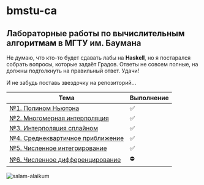 # bmstu-ca
## Лабораторные работы по вычислительным алгоритмам в МГТУ им. Баумана 

Не думаю, что кто-то будет сдавать лабы на **Haskell**, но я постарался собрать вопросы, которые задаёт Градов. Ответы не совсем полные, на должны подтолкнуть на правильный ответ. Удачи!

И не забудь поставь звездочку на репозиторий...

| Тема  | Выполнение |
| ------ | ------ |
| [№1. Полином Ньютона](https://github.com/mRrvz/bmstu-ca/tree/master/lab_01) | ✅ |
| [№2. Многомерная интерполяция](https://github.com/mRrvz/bmstu-ca/tree/master/lab_02) | ✅ |
| [№3. Интерполяция сплайном](https://github.com/mRrvz/bmstu-ca/tree/master/lab_03) | ✅ |
| [№4. Среднеквартичное приближение](https://github.com/mRrvz/bmstu-ca/tree/master/lab_04)  | ✅ |
| [№5. Численное интегрирование](https://github.com/mRrvz/bmstu-ca/tree/master/lab_05) | ✅ |
| [№6. Численное дифференцирование](https://github.com/mRrvz/bmstu-ca/tree/master/lab_06) | ⛔ |



![salam-alaikum](https://sun9-71.userapi.com/c857320/v857320873/bfa9d/iNMsusvU9xQ.jpg)
